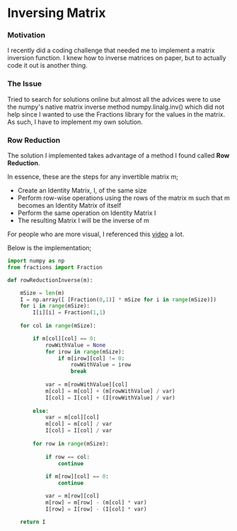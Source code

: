 # Inversing Matrix

### Motivation

I recently did a coding challenge that needed me to implement a matrix inversion function. I knew how to inverse matrices on paper, but to actually code it out is another thing. 

### **The Issue**

Tried to search for solutions online but almost all the advices were to use the numpy's native matrix inverse method numpy.linalg.inv() which did not help since I wanted to use the Fractions library for the values in the matrix. As such, I have to implement my own solution.

### **Row Reduction**

The solution I implemented takes advantage of a method I found called **Row Reduction**. 

In essence, these are the steps for any invertible matrix m;

- Create an Identity Matrix, I, of the same size
- Perform row-wise operations using the rows of the matrix m such that m becomes an Identity Matrix of itself
- Perform the same operation on Identity Matrix I
- The resulting Matrix I will be the inverse of m

For people who are more visual, I referenced this [video](https://www.youtube.com/watch?v=7g9yZCR-5Jc&ab_channel=MathswithJay) a lot.

Below is the implementation;

```python
import numpy as np
from fractions import Fraction

def rowReductionInverse(m):

    mSize = len(m)                                                      # Get size of matrix
    I = np.array([ [Fraction(0,1)] * mSize for i in range(mSize)])      # Create identity matrix, I, with the size of the mSize
    for i in range(mSize):
        I[i][i] = Fraction(1,1)
        
    for col in range(mSize):                                            # Going through column by column

        if m[col][col] == 0:                                            # If the diagonal value is 0. Find a row (within the column) with value and turn it to 1
            rowWithValue = None
            for irow in range(mSize):
                if m[irow][col] != 0:
                    rowWithValue = irow
                    break
            
            var = m[rowWithValue][col]
            m[col] = m[col] + (m[rowWithValue] / var)
            I[col] = I[col] + (I[rowWithValue] / var)
        
        else:                                                           # Else divide the row by itself to get 1 for the diagonal cell 
            var = m[col][col]
            m[col] = m[col] / var
            I[col] = I[col] / var
        
        for row in range(mSize):                                        # Go through the rest of the rows and zero them
            
            if row == col:                                              # Ignore diagonals since its already processed
                continue
                
            if m[row][col] == 0:
                continue

            var = m[row][col]
            m[row] = m[row] - (m[col] * var)
            I[row] = I[row] - (I[col] * var)

    return I
```